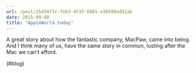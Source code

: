 ```yaml
---
url: /post/2b45873c-feb3-4f37-8881-e99500ad31ab
date: 2015-09-08
title: "AppleWorld.today"
---
```


A great story about how the fantastic company, MacPaw, came into being. And I think many of us, have the same story in common, lusting after the Mac we can&#8217;t afford.



(#blog)
